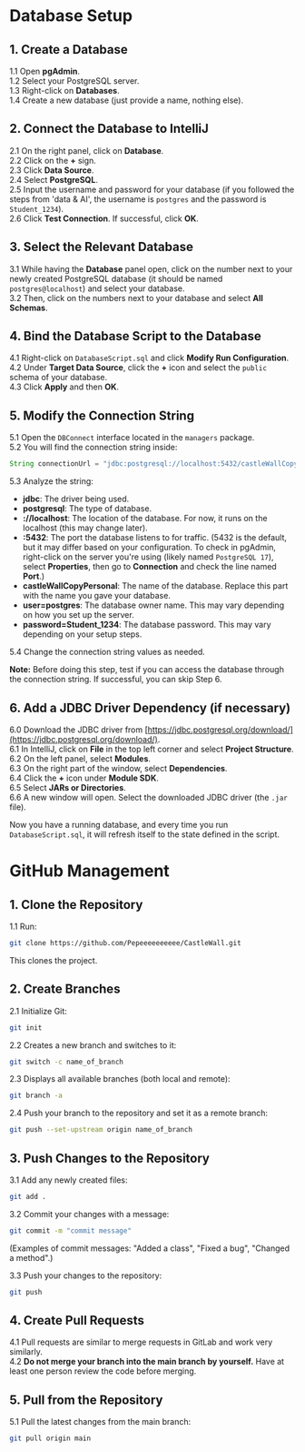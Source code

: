 # Database Setup

## 1. Create a Database

1.1 Open **pgAdmin**.  
1.2 Select your PostgreSQL server.  
1.3 Right-click on **Databases**.  
1.4 Create a new database (just provide a name, nothing else).

## 2. Connect the Database to IntelliJ

2.1 On the right panel, click on **Database**.  
2.2 Click on the **+** sign.  
2.3 Click **Data Source**.  
2.4 Select **PostgreSQL**.  
2.5 Input the username and password for your database (if you followed the steps from 'data & AI', the username is `postgres` and the password is `Student_1234`).  
2.6 Click **Test Connection**. If successful, click **OK**.

## 3. Select the Relevant Database

3.1 While having the **Database** panel open, click on the number next to your newly created PostgreSQL database (it should be named `postgres@localhost`) and select your database.  
3.2 Then, click on the numbers next to your database and select **All Schemas**.

## 4. Bind the Database Script to the Database

4.1 Right-click on `DatabaseScript.sql` and click **Modify Run Configuration**.  
4.2 Under **Target Data Source**, click the **+** icon and select the `public` schema of your database.  
4.3 Click **Apply** and then **OK**.

## 5. Modify the Connection String

5.1 Open the `DBConnect` interface located in the `managers` package.  
5.2 You will find the connection string inside:

```java
String connectionUrl = "jdbc:postgresql://localhost:5432/castleWallCopyPersonal?user=postgres&password=Student_1234";
```

5.3 Analyze the string:

- **jdbc**: The driver being used.
- **postgresql**: The type of database.
- **://localhost**: The location of the database. For now, it runs on the localhost (this may change later).
- **:5432**: The port the database listens to for traffic. (5432 is the default, but it may differ based on your configuration. To check in pgAdmin, right-click on the server you're using (likely named `PostgreSQL 17`), select **Properties**, then go to **Connection** and check the line named **Port**.)
- **castleWallCopyPersonal**: The name of the database. Replace this part with the name you gave your database.
- **user=postgres**: The database owner name. This may vary depending on how you set up the server.
- **password=Student_1234**: The database password. This may vary depending on your setup steps.

5.4 Change the connection string values as needed.

**Note:** Before doing this step, test if you can access the database through the connection string. If successful, you can skip Step 6.

## 6. Add a JDBC Driver Dependency (if necessary)

6.0 Download the JDBC driver from [https://jdbc.postgresql.org/download/](https://jdbc.postgresql.org/download/).  
6.1 In IntelliJ, click on **File** in the top left corner and select **Project Structure**.  
6.2 On the left panel, select **Modules**.  
6.3 On the right part of the window, select **Dependencies**.  
6.4 Click the **+** icon under **Module SDK**.  
6.5 Select **JARs or Directories**.  
6.6 A new window will open. Select the downloaded JDBC driver (the `.jar` file).

Now you have a running database, and every time you run `DatabaseScript.sql`, it will refresh itself to the state defined in the script.

# GitHub Management

## 1. Clone the Repository

1.1 Run:

```bash
git clone https://github.com/Pepeeeeeeeeee/CastleWall.git
```

This clones the project.

## 2. Create Branches

2.1 Initialize Git:

```bash
git init
```

2.2 Creates a new branch and switches to it:

```bash
git switch -c name_of_branch
```

2.3 Displays all available branches (both local and remote):

```bash
git branch -a
```

2.4 Push your branch to the repository and set it as a remote branch:

```bash
git push --set-upstream origin name_of_branch
```

## 3. Push Changes to the Repository

3.1 Add any newly created files:

```bash
git add .
```

3.2 Commit your changes with a message:

```bash
git commit -m "commit message"
```

(Examples of commit messages: "Added a class", "Fixed a bug", "Changed a method".)

3.3 Push your changes to the repository:

```bash
git push
```

## 4. Create Pull Requests

4.1 Pull requests are similar to merge requests in GitLab and work very similarly.  
4.2 **Do not merge your branch into the main branch by yourself.** Have at least one person review the code before merging.

## 5. Pull from the Repository

5.1 Pull the latest changes from the main branch:

```bash
git pull origin main
